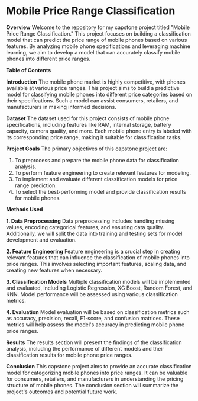 # Mobile Price Range Classification
**Overview**
Welcome to the repository for my capstone project titled "Mobile Price Range Classification." This project focuses on building a classification model that can predict the price range of mobile phones based on various features. By analyzing mobile phone specifications and leveraging machine learning, we aim to develop a model that can accurately classify mobile phones into different price ranges.

**Table of Contents**

**Introduction**
The mobile phone market is highly competitive, with phones available at various price ranges. This project aims to build a predictive model for classifying mobile phones into different price categories based on their specifications. Such a model can assist consumers, retailers, and manufacturers in making informed decisions.

**Dataset**
The dataset used for this project consists of mobile phone specifications, including features like RAM, internal storage, battery capacity, camera quality, and more. Each mobile phone entry is labeled with its corresponding price range, making it suitable for classification tasks.

**Project Goals**
The primary objectives of this capstone project are:

1. To preprocess and prepare the mobile phone data for classification analysis.
2. To perform feature engineering to create relevant features for modeling.
3. To implement and evaluate different classification models for price range prediction.
4. To select the best-performing model and provide classification results for mobile phones.

**Methods Used**

**1. Data Preprocessing**
Data preprocessing includes handling missing values, encoding categorical features, and ensuring data quality. Additionally, we will split the data into training and testing sets for model development and evaluation.

**2. Feature Engineering**
Feature engineering is a crucial step in creating relevant features that can influence the classification of mobile phones into price ranges. This involves selecting important features, scaling data, and creating new features when necessary.

**3. Classification Models**
Multiple classification models will be implemented and evaluated, including Logistic Regression, XG Boost, Random Forest, and KNN. Model performance will be assessed using various classification metrics.

**4. Evaluation**
Model evaluation will be based on classification metrics such as accuracy, precision, recall, F1-score, and confusion matrices. These metrics will help assess the model's accuracy in predicting mobile phone price ranges.

**Results**
The results section will present the findings of the classification analysis, including the performance of different models and their classification results for mobile phone price ranges.

**Conclusion**
This capstone project aims to provide an accurate classification model for categorizing mobile phones into price ranges. It can be valuable for consumers, retailers, and manufacturers in understanding the pricing structure of mobile phones. The conclusion section will summarize the project's outcomes and potential future work.
